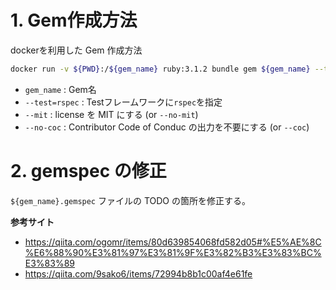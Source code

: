 # 1. Gem作成方法

dockerを利用した Gem 作成方法

```sh
docker run -v ${PWD}:/${gem_name} ruby:3.1.2 bundle gem ${gem_name} --test=rspec --mit --no-coc
```
- `gem_name` : Gem名
- `--test=rspec` : Testフレームワークに`rspec`を指定
- `--mit` : license を MIT にする (or `--no-mit`)
- `--no-coc` : Contributor Code of Conduc の出力を不要にする (or `--coc`)

# 2. gemspec の修正
`${gem_name}.gemspec` ファイルの TODO の箇所を修正する。

**参考サイト**
- https://qiita.com/ogomr/items/80d639854068fd582d05#%E5%AE%8C%E6%88%90%E3%81%97%E3%81%9F%E3%82%B3%E3%83%BC%E3%83%89
- https://qiita.com/9sako6/items/72994b8b1c00af4e61fe